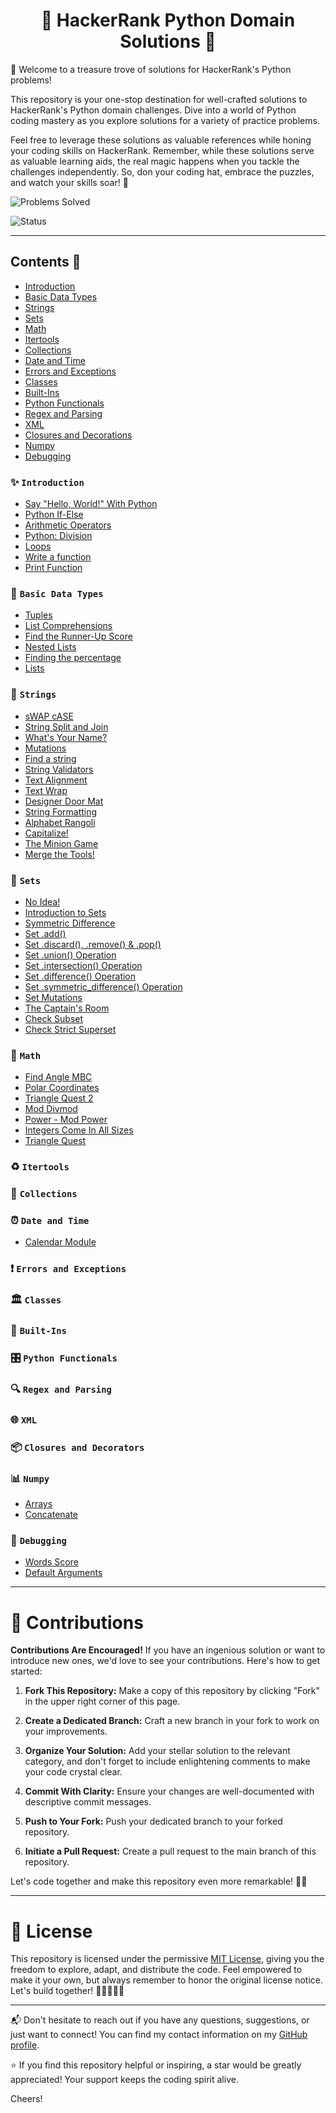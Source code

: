 <div align="center">
  <h1>🐍 HackerRank Python Domain Solutions 🧩</h1>
</div>

🎉 Welcome to a treasure trove of solutions for HackerRank's Python problems!

This repository is your one-stop destination for well-crafted solutions to HackerRank's Python domain challenges. Dive into a world of Python coding mastery as you explore solutions for a variety of practice problems.

Feel free to leverage these solutions as valuable references while honing your coding skills on HackerRank. Remember, while these solutions serve as valuable learning aids, the real magic happens when you tackle the challenges independently. So, don your coding hat, embrace the puzzles, and watch your skills soar! 🚀

![Problems Solved](https://img.shields.io/badge/Problems%20Solved-32%20/%20115-1abc9c.svg)

![Status](https://img.shields.io/badge/Status-In%20Progress-ffd700.svg)

---

## Contents 📜

- [Introduction](#Introduction)
- [Basic Data Types](#Basic-Data-Types)
- [Strings](#Strings)
- [Sets](#Sets)
- [Math](#Math)
- [Itertools](#Itertools)
- [Collections](#Collections)
- [Date and Time](#Date-and-Time)
- [Errors and Exceptions](#Errors-and-Exceptions)
- [Classes](#Classes)
- [Built-Ins](#Built-Ins)
- [Python Functionals](#Python-Functionals)
- [Regex and Parsing](#Regex-and-Parsing)
- [XML](#XML)
- [Closures and Decorations](#Closures-and-Decorators)
- [Numpy](#Numpy)
- [Debugging](#Debugging)

### ✨ `Introduction`

- [Say "Hello, World!" With Python](Solutions/Introduction/Say-'Hello,World!'-With-Python.py)
- [Python If-Else](Solutions/Introduction/Python-If-Else.py)
- [Arithmetic Operators](Solutions/Introduction/Arithmetic-Operators.py)
- [Python: Division](Solutions/Introduction/Python-Division.py)
- [Loops](Solutions/Introduction/Loops.py)
- [Write a function](Solutions/Introduction/Write-a-function.py)
- [Print Function](Solutions/Introduction/Print-Function.py)

### 🔢 `Basic Data Types`

- [Tuples](Solutions/Basic-Data-Types/Tuples.py)
- [List Comprehensions](Solutions/Basic-Data-Types/List-Comprehensions.py)
- [Find the Runner-Up Score](Solutions/Basic-Data-Types/Find-the-Runner-Up-Score!.py)
- [Nested Lists](Solutions/Basic-Data-Types/Nested-Lists.py)
- [Finding the percentage](Solutions/Basic-Data-Types/Finding-the-percentage.py)
- [Lists](Solutions/Basic-Data-Types/Lists.py)

### 🧵 `Strings`

- [sWAP cASE](Solutions/Strings/sWAP-cASE.py)
- [String Split and Join](Solutions/Strings/String-Split-and-Join.py)
- [What's Your Name?](Solutions/Strings/What's-Your-Name.py)
- [Mutations](Solutions/Strings/Mutations.py)
- [Find a string](Solutions/Strings/Find-a-string.py)
- [String Validators](Solutions/Strings/String-Validators.py)
- [Text Alignment](Solutions/Strings/Text-Alignment.py)
- [Text Wrap](Solutions/Strings/Text-Wrap.py)
- [Designer Door Mat](Solutions/Strings/Designer-Door-Mat.py)
- [String Formatting](Solutions/Strings/String-Formatting.py)
- [Alphabet Rangoli](Solutions/Strings/Alphabet-Rangoli.py)
- [Capitalize!](Solutions/Strings/Capitalize!.py)
- [The Minion Game](Solutions/Strings/The-Minion-Game.py)
- [Merge the Tools!](Solutions/Strings/Merge-the-Tools!.py)

### 🧾 `Sets`

- [No Idea!](Solutions/Sets/No-Idea!.py)
- [Introduction to Sets](Solutions/Sets/Introduction-to-Sets.py)
- [Symmetric Difference](Solutions/Sets/Symmetric-Difference.py)
- [Set .add()](Solutions/Sets/Set-.add().py)
- [Set .discard(), .remove() & .pop()](Solutions/Sets/Set-.discard(),-.remove()-&-.pop().py)
- [Set .union() Operation](Solutions/Sets/Set-.union()-Operation.py)
- [Set .intersection() Operation](Solutions/Sets/Set-.intersection()-Operation.py)
- [Set .difference() Operation](Solutions/Sets/Set-.difference()-Operation.py)
- [Set .symmetric_difference() Operation](Solutions/Sets/Set-.symmetric_difference()-Operation.py)
- [Set Mutations](Solutions/Sets/Set-Mutations.py)
- [The Captain's Room](Solutions/Sets/The-Captain's-Room.py)
- [Check Subset](Solutions/Sets/Check-Subset.py)
- [Check Strict Superset](Solutions/Sets/Check-Strict-Superset.py)

### 🧮 `Math`

- [Find Angle MBC](Solutions/Math/Find-Angle-MBC.py)
- [Polar Coordinates](Solutions/Math/Polar-Coordinates.py)
- [Triangle Quest 2](Solutions/Math/Triangle-Quest-2.py)
- [Mod Divmod](Solutions/Math/Mod-Divmod.py)
- [Power - Mod Power](Solutions/Math/Power---Mod-Power.py)
- [Integers Come In All Sizes](Solutions/Math/Integers-Come-In-All-Sizes.py)
- [Triangle Quest](Solutions/Math/Triangle-Quest.py)

### ♻️ `Itertools`

### 🧺 `Collections`

### ⏰ `Date and Time`

- [Calendar Module](Solutions/Date-and-Time/Calendar-Module.py)

### ❗ `Errors and Exceptions`

### 🏛️ `Classes`

### 🧰 `Built-Ins`

### 🎛️ `Python Functionals`

### 🔍 `Regex and Parsing`

### 🌐 `XML`

### 📦 `Closures and Decorators`

### 📊 `Numpy`

- [Arrays](Solutions/Numpy/Arrays.py)
- [Concatenate](Solutions/Numpy/Concatenate.py)

### 🐞 `Debugging`

- [Words Score](Solutions/Debugging/Words-Score.py)
- [Default Arguments](Solutions/Debugging/Default-Arguments.py)

---

# 🌱 Contributions

**Contributions Are Encouraged!**
If you have an ingenious solution or want to introduce new ones, we'd love to see your contributions. Here's how to get started:

1. **Fork This Repository:** Make a copy of this repository by clicking "Fork" in the upper right corner of this page.

2. **Create a Dedicated Branch:** Craft a new branch in your fork to work on your improvements.

3. **Organize Your Solution:** Add your stellar solution to the relevant category, and don't forget to include enlightening comments to make your code crystal clear.

4. **Commit With Clarity:** Ensure your changes are well-documented with descriptive commit messages.

5. **Push to Your Fork:** Push your dedicated branch to your forked repository.

6. **Initiate a Pull Request:** Create a pull request to the main branch of this repository.

Let's code together and make this repository even more remarkable! 🙌🏼

---

# 📜 License

This repository is licensed under the permissive [MIT License](https://choosealicense.com/licenses/mit/), giving you the freedom to explore, adapt, and distribute the code. Feel empowered to make it your own, but always remember to honor the original license notice. Let's build together! 🫱🏼‍🫲🏼🌐

---

📬 Don't hesitate to reach out if you have any questions, suggestions, or just want to connect! You can find my contact information on my [GitHub profile](https://github.com/theExplorerLad).

⭐ If you find this repository helpful or inspiring, a star would be greatly appreciated! Your support keeps the coding spirit alive.

Cheers!
